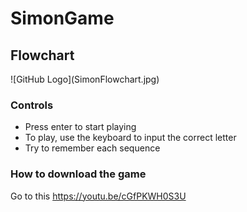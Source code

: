 # SimonGame
<h2>Flowchart</h2>
![GitHub Logo](SimonFlowchart.jpg)
<h3>Controls</h3>
<ul>
  <li>Press enter to start playing</li>
  <li>To play, use the keyboard to input the correct letter</li>
  <li>Try to remember each sequence</li>
</ul>
<h3>How to download the game</h3>
<p> Go to this <a href = "https://github.com/C-K-JavaFinal/SimonGame" repository to download the game


https://youtu.be/cGfPKWH0S3U
